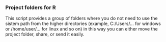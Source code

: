 ### Project folders for R
This script provides a group of folders where you do not need to use the sistem path from the higher directories (example, C:/Users/... for windows or /home/user/... for linux and so on) in this way you can either move the project folder, share, or send it easily.

